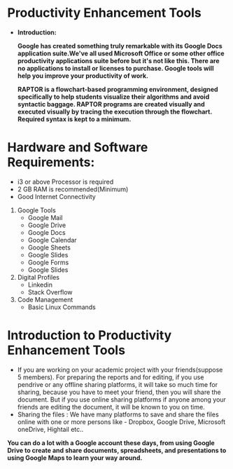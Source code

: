 # Productivity Enhancement Tools
* **Introduction:**

     **Google has created something truly remarkable with its Google Docs application suite.We've all used Microsoft Office or some other office productivity applications suite before but it's not like this. There are no applications to install or licenses to purchase. Google tools will help you improve your productivity of work.**
        
     **RAPTOR is a flowchart-based programming environment, designed specifically to help students visualize their algorithms and avoid syntactic baggage. RAPTOR programs are created visually and executed visually by tracing the execution through the flowchart. Required syntax is kept to a minimum.**
  
# Hardware and Software Requirements:
- i3 or above Processor is required
- 2 GB RAM is recommended(Minimum)
- Good Internet Connectivity
1. Google Tools
     - Google Mail
     - Google Drive
     - Google Docs
     - Google Calendar
     - Google Sheets
     - Google Slides
     - Google Forms
     - Google Slides
2. Digital Profiles
     - Linkedin
     - Stack Overflow
3. Code Management
     - Basic Linux Commands

# Introduction to Productivity Enhancement Tools

* If you are working on your academic project with your friends(suppose 5 members). For preparing the reports and for editing, if you use pendrive or any offline sharing platforms, it will take so much time for sharing, because you have to meet your friend, then you will share the document. But if you use online sharing platforms if anyone among your friends are editing the document, it will be known to you on time.
* Sharing the files : We have many platforms to save and share the files online with one or more persons like - Dropbox, Google Drive, Microsoft oneDrive, Hightail etc..

**You can do a lot with a Google account these days, from using Google Drive to create and share documents, spreadsheets, and presentations to using Google Maps to learn your way around.**


